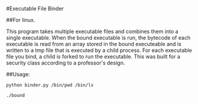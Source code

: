#Executable File Binder

##For linux.  

This program takes multiple executable files and combines them into a single executable. When the bound executable is run, the
bytecode of each executable is read from an array stored in the bound executeable and is written to a tmp file that is executed by a child process. For each executable file you bind, a child is forked to run the executable.
This was built for a security class according to a professor's design.

##Usage:
```shell
python binder.py /bin/pwd /bin/ls
```
```shell
./bound
```
